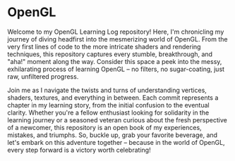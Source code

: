 # OpenGL

Welcome to my OpenGL Learning Log repository! Here, I'm chronicling my journey of diving headfirst into the mesmerizing world of OpenGL. From the very first lines of code to the more intricate shaders and rendering techniques, this repository captures every stumble, breakthrough, and "aha!" moment along the way. Consider this space a peek into the messy, exhilarating process of learning OpenGL – no filters, no sugar-coating, just raw, unfiltered progress.

Join me as I navigate the twists and turns of understanding vertices, shaders, textures, and everything in between. Each commit represents a chapter in my learning story, from the initial confusion to the eventual clarity. Whether you're a fellow enthusiast looking for solidarity in the learning journey or a seasoned veteran curious about the fresh perspective of a newcomer, this repository is an open book of my experiences, mistakes, and triumphs. So, buckle up, grab your favorite beverage, and let's embark on this adventure together – because in the world of OpenGL, every step forward is a victory worth celebrating!





